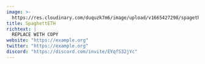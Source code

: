 ```yaml
---
image: >-
  https://res.cloudinary.com/duquzk7m6/image/upload/v1665427298/spagetheth_bd2a0t.png
title: SpaghettETH
richtext: |
  REPLACE WITH COPY
website: "https://example.org"
twitter: "https://example.org"
discord: "https://discord.com/invite/EYqfS32jYc"
---
```

